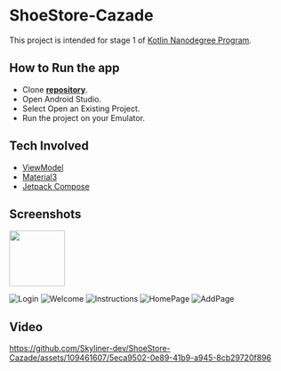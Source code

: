 # ShoeStore-Cazade
This project is intended for stage 1 of [Kotlin Nanodegree Program](https://www.udacity.com/course/android-kotlin-developer-nanodegree--nd940).

## How to Run the app

- Clone **[repository](https://github.com/Skyliner-dev/ShoeStore-Cazade)**.
- Open Android Studio.
- Select Open an Existing Project.
- Run the project on your Emulator.

## Tech Involved

* [ViewModel](https://developer.android.com/topic/libraries/architecture/viewmodel)
* [Material3](https://m3.material.io)
* [Jetpack Compose](https://developer.android.com/jetpack/compose)

## Screenshots
<img src="https://github.com/Skyliner-dev/ShoeStore-Cazade/assets/109461607/f0f8a03d-122b-461b-a82c-d2db2b568010" width="100" height="100">

![Login](https://github.com/Skyliner-dev/ShoeStore-Cazade/assets/109461607/f0f8a03d-122b-461b-a82c-d2db2b568010) ![Welcome](https://github.com/Skyliner-dev/ShoeStore-Cazade/assets/109461607/e5c30b72-00db-4311-a643-202c3ad57306) ![Instructions](https://github.com/Skyliner-dev/ShoeStore-Cazade/assets/109461607/44347914-3dcb-441a-b006-195359605991) ![HomePage](https://github.com/Skyliner-dev/ShoeStore-Cazade/assets/109461607/51644d3b-818f-4bda-910d-c3a292839107) ![AddPage](https://github.com/Skyliner-dev/ShoeStore-Cazade/assets/109461607/49f90165-1886-495a-a2a6-25cacd66c422)

## Video

https://github.com/Skyliner-dev/ShoeStore-Cazade/assets/109461607/5eca9502-0e89-41b9-a945-8cb29720f896









